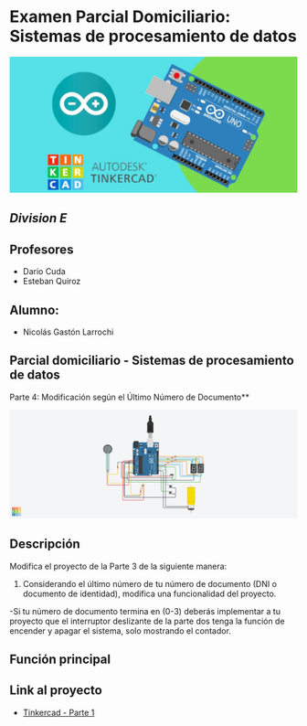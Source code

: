# **Examen Parcial Domiciliario:** Sistemas de procesamiento de datos

![Tinkercad](./Img/ArduinoTinkercad.jpg)
## *Division E*
## **Profesores**
- Dario Cuda
- Esteban Quiroz
## **Alumno:**
- Nicolás Gastón Larrochi

## **Parcial domiciliario - Sistemas de procesamiento de datos** 
Parte 4: Modificación según el Último Número de Documento**

![Tinkercad](./Img/Examen%20Parcial%20Domiciliario_1-E%20%20Larrochi%20Nicol%C3%A1s%20Gast%C3%B3n%20.png)

## Descripción

Modifica el proyecto de la Parte 3 de la siguiente manera: 

1. Considerando el último número de tu número de documento 
(DNI o documento de identidad), 
modifica una funcionalidad del proyecto.

-Si tu número de documento termina en (0-3) deberás implementar 
a tu proyecto que el interruptor deslizante de la parte dos 
tenga la función de encender y apagar el sistema,
solo mostrando el contador.

## Función principal



## Link al proyecto

- [Tinkercad - Parte 1]()
